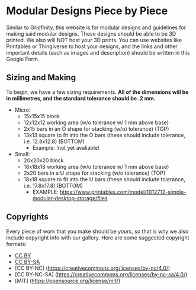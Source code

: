 # Modular Designs Piece by Piece 
Similar to Gridfinity, this website is for modular designs and guidelines for making said modular designs. These designs should be able to be 3D printed. We also will NOT host your 3D prints. You can use websites like Printables or Thingiverse to host your designs, and the links and other important details (such as images and description) should be written in this Google Form.

## Sizing and Making
To begin, we have a few sizing requirements. **All of the dimensions will be in millimetres, and the standard tolerance should be .2 mm.** 
- Micro:
  * 15x15x15 block
  * 12x12x12 working area (w/o tolerance w/ 1 mm above base)
  * 2x15 bars in an O shape for stacking (w/o) tolerance) (TOP)
  * 13x13 square to fit into the O bars (these should include tolerance, i.e. 12.8x12.8) (BOTTOM)
     * Example: !not yet avaliable!
- Small:
  * 20x20x20 block
  * 18x18x18 working area (w/o tolerance w/ 1 mm above base)
  * 2x20 bars in a U shape for stacking (w/o tolerance) (TOP)
  * 18x18 square to fit into the U bars (these should include tolerance, i.e. 17.8x17.8) (BOTTOM)
    * EXAMPLE: https://www.printables.com/model/1012712-simple-modular-desktop-storage/files


## Copyrights
Every piece of work that you make should be *yours*, so that is why we also include copyright info with our gallery.
Here are some suggested copyright formats:
- [CC BY](https://creativecommons.org/licenses/by/4.0/)
- [CC BY-SA](https://creativecommons.org/licenses/by-sa/4.0/)
- [CC BY-NC] (https://creativecommons.org/licenses/by-nc/4.0/)
- [CC BY-NC-SA] (https://creativecommons.org/licenses/by-nc-sa/4.0/)
- [MIT] (https://opensource.org/license/mit/)

